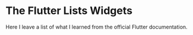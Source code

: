 # The Flutter Lists Widgets
Here I leave a list of what I learned from the official Flutter documentation.
